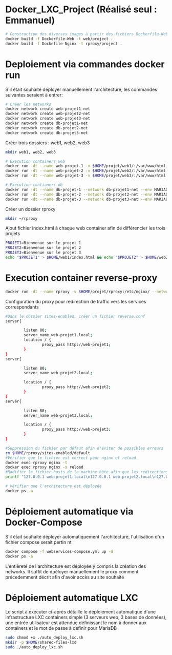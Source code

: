 # Docker_LXC_Project (Réalisé seul : Emmanuel)
```bash
# Construction des diverses images à partir des fichiers Dockerfile-Web et Nginx   ( se situer dans le dossier Dockerfile pour l'exécution de la commande)
docker build -f Dockerfile-Web -t web/project .
docker build -f Dockefile-Nginx -t rproxy/project .

```
# Deploiement via commandes docker run 
 S'il était souhaité déployer manuellement l'architecture, les commandes suivantes seraient à entrer:
```bash
# Créer les networks
docker network create web-projet1-net 
docker network create web-projet2-net
docker network create web-projet3-net
docker network create db-projet1-net
docker network create db-projet2-net
docker network create db-projet3-net
```
Créer trois dossiers : web1, web2, web3
```bash
mkdir web1, web2, web3
```
```bash
# Execution containers web
docker run -dt --name web-projet-1 -v $HOME/projet/web1/:/var/www/html --network web-projet1-net --network db-projet1-net web/project
docker run -dt --name web-projet-2 -v $HOME/projet/web2/:/var/www/html --network web-projet2-net --network db-projet2-net web/project
docker run -dt --name web-projet-3 -v $HOME/projet/web3/:/var/www/html --network web-projet3-net --network db-projet3-net web/project
```
```bash
# Execution contianers db
docker run -dt --name db-projet-1 --network db-projet1-net --env MARIADB_ROOT_PASSWORD=example mariadb:11.7.2
docker run -dt --name db-projet-2 --network db-projet2-net --env MARIADB_ROOT_PASSWORD=example mariadb:11.7.2
docker run -dt --name db-projet-3 --network db-projet3-net --env MARIADB_ROOT_PASSWORD=example mariadb:11.7.2
```
Créer un dossier rproxy
```bash
mkdir ~/rproxy
```
Ajout fichier index.html à chaque web container afin de différencier les trois projets
```bash
PROJET1=Bienvenue sur le projet 1
PROJET2=Bienvenue sur le projet 2 
PROJET3=Bienvenue sur le projet 3
echo "$PROJET1" > $HOME/web1/index.html && echo "$PROJET2" > $HOME/web2/index.html && echo "$PROJET3" > $HOME/web3/index.html
```
# Execution container reverse-proxy
```bash
docker run -dt --name rproxy -v $HOME/projet/rproxy:/etc/nginx/ --network web-projet1-net --network web-projet2-net --network web-projet3-net -p 8080:80 rpoxy/projet
```
Configuration du proxy pour redirection de traffic vers les services correspondants
```bash
#Dans le dossier sites-enabled, créer un fichier reverse.conf
server{

        listen 80;
        server_name web-projet1.local;
        location / {
                proxy_pass http://web-projet1;
        }
}
server{

        listen 80;
        server_name web-projet2.local;

        location / {
                proxy_pass http://web-projet2;
        }
}
server{

        listen 80;
        server_name web-projet3.local;

        location / {
                proxy_pass http://web-projet3;
        }
}

#Suppression du fichier par défaut afin d'éviter de possibles erreurs
rm $HOME/rproxy/sites-enabled/default
#Vérifier que le fichier est correct pour nginx et reload
docker exec rproxy nginx -t
docker exec rproxy nginx -s reload 
#Modifier le fichier hosts de la machine hôte afin que les redirections s'établissent
printf "127.0.0.1 web-projet1.local\n127.0.0.1 web-projet2.local\n127.0.0.1 web-projet3.local" >> /etc/hosts  
```
```bash
# Vérifier que l'architecture est déployée 
docker ps -a
```
# Déploiement automatique via Docker-Compose
S'il était souhaité déployer automatiquement l'architecture, l'utilisation d'un fichier compose serait pertin
nt
```bash
docker compose -f webservices-compose.yml up -d 
docker ps -a
```
L'entièreté de l'architecture est déployée y compris la création des networks. Il suffit de dpéloyer manuellement le proxy comment précedemment décrit afin d'avoir accès au site souhaité
# Déploiement automatique LXC
Le script à exécuter ci-après détaille le déploiement automatique d'une infrastructure LXC containers simple (3 serveurs web, 3 bases de données), une entrée utilisateur est attendue définissant le nom à donner aux containers et le mot de passe à definir pour MariaDB
```bash
sudo chmod +x ./auto_deploy_lxc.sh
mkdir -p $HOME/shared-files-lxd
sudo ./auto_deploy_lxc.sh
```


